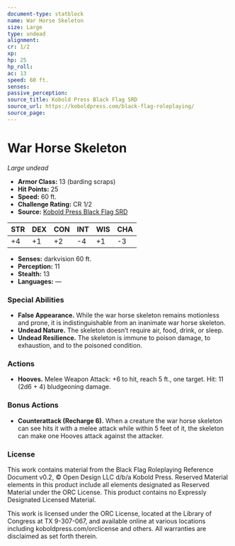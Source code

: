 ```yaml
---
document-type: statblock
name: War Horse Skeleton
size: Large
type: undead
alignment: 
cr: 1/2
xp: 
hp: 25
hp_roll: 
ac: 13
speed: 60 ft.
senses: 
passive_perception: 
source_title: Kobold Press Black Flag SRD
source_url: https://koboldpress.com/black-flag-roleplaying/
source_page: 
---
```


# War Horse Skeleton

*Large undead*

- **Armor Class:** 13 (barding scraps)
- **Hit Points:** 25
- **Speed:** 60 ft.
- **Challenge Rating:** CR 1/2
- **Source:** [Kobold Press Black Flag SRD](https://koboldpress.com/black-flag-roleplaying/)

| STR | DEX | CON | INT | WIS | CHA |
| --- | --- | --- | --- | --- | --- |
| +4 | +1 | +2 | -4 | +1 | -3 |

- **Senses:** darkvision 60 ft.
- **Perception:** 11
- **Stealth:** 13
- **Languages:** —

### Special Abilities

- **False Appearance.** While the war horse skeleton remains motionless and prone, it is indistinguishable from an inanimate war horse skeleton.
- **Undead Nature.** The skeleton doesn’t require air, food, drink, or sleep.
- **Undead Resilience.** The skeleton is immune to poison damage, to exhaustion, and to the poisoned condition.

### Actions

- **Hooves.** Melee Weapon Attack: +6 to hit, reach 5 ft., one target. Hit: 11 (2d6 + 4) bludgeoning damage.

### Bonus Actions

- **Counterattack (Recharge 6).** When a creature the war horse skeleton can see hits it with a melee attack while within 5 feet of it, the skeleton can make one Hooves attack against the attacker.

### License

This work contains material from the Black Flag Roleplaying Reference Document v0.2, © Open Design LLC d/b/a Kobold Press. Reserved Material elements in this product include all elements designated as Reserved Material under the ORC License. This product contains no Expressly Designated Licensed Material.

This work is licensed under the ORC License, located at the Library of Congress at TX 9-307-067, and available online at various locations including koboldpress.com/orclicense and others. All warranties are disclaimed as set forth therein.
